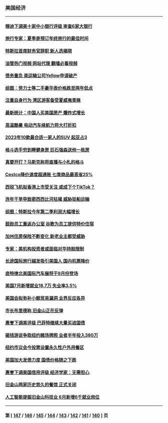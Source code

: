 ### 美国经济
---
#### [穆迪下调美十家中小银行评级 审查6家大银行](../../pages/ncid1078158/n14050217.md?08090045) 
#### [旅行专家：夏季是预订年终旅行的最佳时间](../../pages/ncid1078158/n14049793.md?08090045) 
#### [特斯拉首席财务官辞职 新人选揭晓](../../pages/ncid1078158/n14049645.md?08090045) 
#### [油管热门视频 网站代理 翻墙必看视频](http://138.2.39.72:81/youtube.html?epic-marker?08090045)
#### [债务重负 美运输公司Yellow申请破产](../../pages/ncid1078158/n14049600.md?08090045) 
#### [组图：劳力士等二手豪华表价格跌至两年低点](../../pages/ncid1078158/n14049279.md?08090045) 
#### [注重自身行为 湾区游客备受夏威夷青睐](../../pages/ncid1078158/n14049322.md?08090045) 
#### [最新统计：中国人买美国房产 爆炸式增长](../../pages/ncid1078158/n14049278.md?08090045) 
#### [高温酷暑 电动汽车续航力将大打折扣](../../pages/ncid1078158/n14049197.md?08090045) 
#### [2023年10款最合适一家人的SUV 起亚占3](../../pages/ncid1078158/n14035540.md?08090045) 
#### [格斗选手穷到睡健身房 巨石强森送他一栋房](../../pages/ncid1078158/n14049100.md?08090045) 
#### [真要开打？马斯克称将直播与小札的格斗](../../pages/ncid1078158/n14049038.md?08090045) 
#### [Costco降价速度超通胀 七类商品最高省25%](../../pages/ncid1078158/n14045506.md?08090045) 
#### [西锐飞机拟香港上市受关注 或成下个TikTok？](../../pages/ncid1078158/n14048216.md?08090045) 
#### [连年干旱导致密西西比河枯竭 威胁驳船运输](../../pages/ncid1078158/n14048653.md?08090045) 
#### [组图：特斯拉今年第二季利润大幅增长](../../pages/ncid1078158/n14048453.md?08090045) 
#### [鼓励员工重返办公室 谷歌为员工提供特价住宿](../../pages/ncid1078158/n14048497.md?08090045) 
#### [加州住房保险不断变化 新老业主都受威胁](../../pages/ncid1078158/n14048460.md?08090045) 
#### [专家：美机构投资者或面临对华持股限制](../../pages/ncid1078158/n14048180.md?08090045) 
#### [长途国际旅行越发吸引美国人 国内机票降价](../../pages/ncid1078158/n14048207.md?08090045) 
#### [底特律北美国际汽车展将于9月份登场](../../pages/ncid1078158/n14048174.md?08090045) 
#### [美国7月新增就业18.7万 失业率3.5%](../../pages/ncid1078158/n14048138.md?08090045) 
#### [美国会拟弥补小额贸易漏洞 业界反应各异](../../pages/ncid1078158/n14048082.md?08090045) 
#### [市长布里德称 旧金山正在反弹](../../pages/ncid1078158/n14047891.md?08090045) 
#### [惠誉下调美评级 巴菲特继续大量买进国债](../../pages/ncid1078158/n14047504.md?08090045) 
#### [砸钱游说争取纽约赌场牌照 业者半年投入380万](../../pages/ncid1078158/n14047076.md?08090045) 
#### [纽约市议会今投票设置永久性户外用餐区](../../pages/ncid1078158/n14047061.md?08090045) 
#### [美国加大发债力度 国债价格随之下跌](../../pages/ncid1078158/n14046763.md?08090045) 
#### [惠誉下调美国信用评级 经济学家：无需担心](../../pages/ncid1078158/n14046697.md?08090045) 
#### [旧金山两家历史悠久的餐馆 正式关闭](../../pages/ncid1078158/n14046486.md?08090045) 
#### [人工智能提振旧金山科技业 6月新增6千就业岗位](../../pages/ncid1078158/n14046453.md?08090045) 

---
#### 第 [ [147](./147.md?08090045) / [146](./146.md?08090045) / [145](./145.md?08090045) / [144](./144.md?08090045) / [143](./143.md?08090045) / [142](./142.md?08090045) / [141](./141.md?08090045) / [140](./140.md?08090045) ] 页
